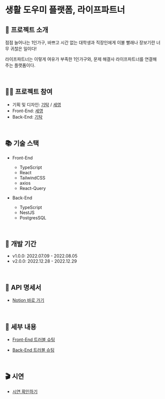 # 생활 도우미 플랫폼, 라이프파트너

## 💁 프로젝트 소개

점점 늘어나는 1인가구, 바쁘고 시간 없는 대학생과 직장인에게 이불 빨래나 장보기란 너무 귀찮은 일이다!

라이프파트너는 이렇게 여유가 부족한 1인가구와, 문제 해결사 라이프파트너를 연결해주는 플랫폼이다.

<br />

## 🧑‍💻 프로젝트 참여

- 기획 및 디자인: [기탁](https://github.com/nagitak) / [세영](https://github.com/soonzero)
- Front-End: [세영](https://github.com/life-partner/FE)
- Back-End: [기탁](https://github.com/Gitakkkk/LifePartner_V2.0)

<br />

## 📚 기술 스택

- Front-End
  - TypeScript
  - React
  - TailwindCSS
  - axios
  - React-Query
  
- Back-End
  - TypeScript
  - NestJS
  - PostgresSQL

<br />

## 📆 개발 기간

- v1.0.0: 2022.07.09 - 2022.08.05
- v2.0.0: 2022.12.28 - 2022.12.29

<br />

## 📝 API 명세서

- [Notion 바로 가기](https://lifepartner.notion.site/API-9a147b99100b4355889e51cf4805eae4)

<br />

## 📑 세부 내용

- [Front-End 트러블 슈팅](https://lifepartner.notion.site/Client-troubleshooting-f012e01129cc48dcaa0c397bd0bade60)

- [Back-End 트러블 슈팅](https://takdev.tistory.com/category/%ED%94%84%EB%A1%9C%EC%A0%9D%ED%8A%B8)

<br />

## 🎬 시연

- [시연 확인하기](https://soonzero.notion.site/5881b10d3ea54755b9f9f267185373f2)
